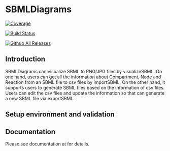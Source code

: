 # SBMLDiagrams
[![Coverage](https://codecov.io/gh/sunnyXu/SBMLDiagrams/branch/main/graph/badge.svg)](https://codecov.io/gh/sunnyXu/SBMLDiagrams)

[![Build Status](https://app.travis-ci.com/SunnyXu/SBMLDiagrams.svg?branch=main)](https://app.travis-ci.com/SunnyXu/SBMLDiagrams)

[![Github All Releases](https://img.shields.io/github/downloads/SunnyXu/SBMLDiagrams/total.svg)]()

## Introduction
SBMLDiagrams can visualize SBML to PNG/JPG files by visualizeSBML. On one hand, users can get 
all the information about Compartment, Node and Reaction from an SBML file to csv files by importSBML. On the other hand, it supports users to generate SBML files based on the information of csv files. Users can edit the csv files and update the information so that can generate a new SBML file via exportSBML.

## Setup environment and validation


## Documentation
Please see documentation at  for details.


